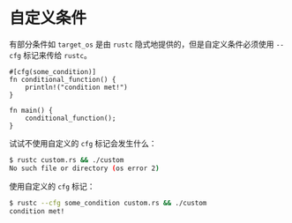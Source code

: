 # 自定义条件

有部分条件如 `target_os` 是由 `rustc` 隐式地提供的，但是自定义条件必须使用
 `--cfg` 标记来传给 `rustc`。

```rust,editable,ignore,mdbook-runnable
#[cfg(some_condition)]
fn conditional_function() {
    println!("condition met!")
}

fn main() {
    conditional_function();
}
```

试试不使用自定义的 `cfg` 标记会发生什么：

```bash
$ rustc custom.rs && ./custom
No such file or directory (os error 2)
```

使用自定义的 `cfg` 标记：

```bash
$ rustc --cfg some_condition custom.rs && ./custom
condition met!
```
